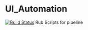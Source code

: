 # UI_Automation
[![Build Status](http://18.221.170.145:8080/buildStatus/icon?job=Pipeline-fibonacci)](http://18.221.170.145:8080/job/Pipeline-fibonacci/)
Rub Scripts for pipeline
